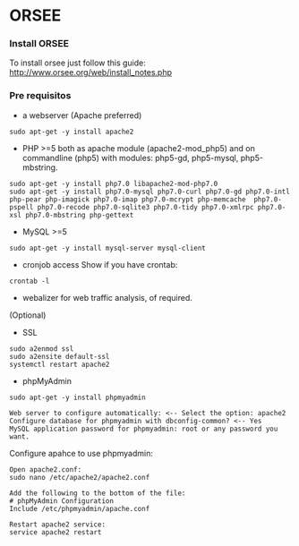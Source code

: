 # ORSEE
### Install ORSEE
To install orsee just follow this guide: http://www.orsee.org/web/install_notes.php

### Pre requisitos
- a webserver (Apache preferred)
```
sudo apt-get -y install apache2
```

- PHP >=5 both as apache module (apache2-mod_php5) and on commandline
(php5) with modules: php5-gd, php5-mysql, php5-mbstring.

```
sudo apt-get -y install php7.0 libapache2-mod-php7.0
sudo apt-get -y install php7.0-mysql php7.0-curl php7.0-gd php7.0-intl php-pear php-imagick php7.0-imap php7.0-mcrypt php-memcache  php7.0-pspell php7.0-recode php7.0-sqlite3 php7.0-tidy php7.0-xmlrpc php7.0-xsl php7.0-mbstring php-gettext
```

- MySQL >=5
```
sudo apt-get -y install mysql-server mysql-client
```

- cronjob access
Show if you have crontab:
```
crontab -l
```
- webalizer for web traffic analysis, of required.

(Optional)
- SSL
```
sudo a2enmod ssl
sudo a2ensite default-ssl
systemctl restart apache2
```
- phpMyAdmin
```
sudo apt-get -y install phpmyadmin

Web server to configure automatically: <-- Select the option: apache2
Configure database for phpmyadmin with dbconfig-common? <-- Yes
MySQL application password for phpmyadmin: root or any password you want.
```
Configure apahce to use phpmyadmin:
```
Open apache2.conf:
sudo nano /etc/apache2/apache2.conf

Add the following to the bottom of the file:
# phpMyAdmin Configuration
Include /etc/phpmyadmin/apache.conf

Restart apache2 service:
service apache2 restart
```
